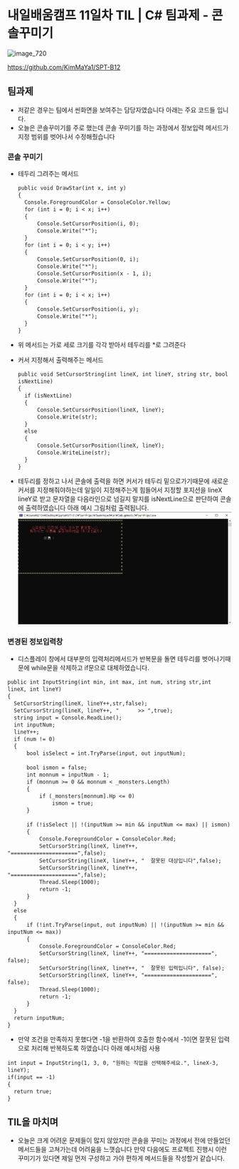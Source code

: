 # 내일배움캠프 11일차 TIL | C# 팀과제 - 콘솔꾸미기

![image_720](https://github.com/KimMaYa1/NBC/assets/141565207/e84deae9-27a9-4728-a617-7bc512f9d10b)

<htr>https://github.com/KimMaYa1/SPT-B12

## 팀과제

- 저같은 경우는 팀에서 씬화면을 보여주는 담당자였습니다 아래는 주요 코드들 입니다.
 - 오늘은 콘솔꾸미기를 주로 했는데 콘솔 꾸미기를 하는 과정에서 정보입력 메서드가 지정 범위를 벗어나서 수정해줬습니다

### 콘솔 꾸미기

- 테두리 그려주는 메서드
  ```
  public void DrawStar(int x, int y)
  {
    Console.ForegroundColor = ConsoleColor.Yellow;
    for (int i = 0; i < x; i++)
    {
        Console.SetCursorPosition(i, 0);
        Console.Write("*");
    }
    for (int i = 0; i < y; i++)
    {
        Console.SetCursorPosition(0, i);
        Console.Write("*");
        Console.SetCursorPosition(x - 1, i);
        Console.Write("*");
    }
    for (int i = 0; i < x; i++)
    {
        Console.SetCursorPosition(i, y);
        Console.Write("*");
    }
  }
  ```
 - 위 메서드는 가로 세로 크기를 각각 받아서 테두리를 *로 그려준다

- 커서 지정해서 출력해주는 메서드
  ```
  public void SetCursorString(int lineX, int lineY, string str, bool isNextLine)
  {
    if (isNextLine)
    {
        Console.SetCursorPosition(lineX, lineY);
        Console.Write(str);
    }
    else
    {
        Console.SetCursorPosition(lineX, lineY);
        Console.WriteLine(str);
    }
  }
  ```
 - 테두리를 정하고 나서 콘솔에 출력을 하면 커서가 테두리 밑으로가기때문에 새로운 커서를 지정해줘야하는데 일일이 지정해주는게 힘들어서
   지정할 포지션을 lineX lineY로 받고 문자열을 다음라인으로 넘길지 말지를 isNextLine으로 판단하여 콘솔에 출력하였습니다
   아래 예시 그림처럼 출력됩니다.
   ![Alt text](image.png)

### 변경된 정보입력창

 - 디스플레이 창에서 대부분의 입력처리메서드가 반복문을 돌면 테두리를 벗어나기때문에 while문을 삭제하고 if문으로 대체하였습니다.
  ```
  public int InputString(int min, int max, int num, string str,int lineX, int lineY)
  {
    SetCursorString(lineX, lineY++,str,false);
    SetCursorString(lineX, lineY++, "      >> ",true);
    string input = Console.ReadLine();
    int inputNum;
    lineY++;
    if (num != 0)
    {
        bool isSelect = int.TryParse(input, out inputNum);

        bool ismon = false;
        int monnum = inputNum - 1;
        if (monnum >= 0 && monnum < _monsters.Length)
        {
            if (_monsters[monnum].Hp <= 0)
                ismon = true;
        }

        if (!isSelect || !(inputNum >= min && inputNum <= max) || ismon)
        {
            Console.ForegroundColor = ConsoleColor.Red;
            SetCursorString(lineX, lineY++, "=====================",false);
            SetCursorString(lineX, lineY++, "  잘못된 대상입니다",false);
            SetCursorString(lineX, lineY++, "=====================",false);
            Thread.Sleep(1000);
            return -1;
        }
    }
    else
    {
        if (!int.TryParse(input, out inputNum) || !(inputNum >= min && inputNum <= max))
        {
            Console.ForegroundColor = ConsoleColor.Red;
            SetCursorString(lineX, lineY++, "=====================", false);
            SetCursorString(lineX, lineY++, "  잘못된 입력입니다", false);
            SetCursorString(lineX, lineY++, "=====================", false);
            Thread.Sleep(1000);
            return -1;
        }
    }
    return inputNum;
  }
  ```
 - 만약 조건을 만족하지 못했다면 -1을 반환하여 호출한 함수에서 -1이면 잘못된 입력으로 처리해 반복하도록 하였습니다
   아래 예시처럼 사용
  ```
  int input = InputString(1, 3, 0, "원하는 직업을 선택해주세요.", lineX-3, lineY);
  if(input == -1)
  {
    return true;
  }
  ```

## TIL을 마치며

- 오늘은 크게 어려운 문제들이 많지 않았지만 콘솔을 꾸미는 과정에서 전에 만들었던 메서드들을 고쳐가는데 어려움을 느꼇습니다
  만약 다음에도 프로젝트 진행시 이런 꾸미기가 있다면 제일 먼저 구성하고 가야 편하게 메서드들을 작성할거 같습니다.